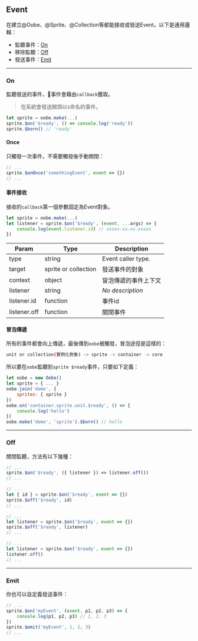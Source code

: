 ## Event

在建立@Oobe、@Sprite、@Collection等都能接收或發送Event，以下是通用邏輯：

* 監聽事件：[On](#on)
* 移除監聽：[Off](#off)
* 發送事件：[Emit](#emit)

---

### On

監聽發送的事件，事件會藉由`callback`獲取。

> 在系統會發送開頭以`$`命名的事件。

```js
let sprite = oobe.make(...)
sprite.$on('$ready', () => console.log('ready'))
sprite.$born() // 'ready'
```

#### Once

只觸發一次事件，不需要觸發後手動關閉：

```js
// ...
sprite.$onOnce('somethingEvent', event => {})
// ...
```

#### 事件接收

接收的`callback`第一個參數固定為Event對象。

```js
let sprite = oobe.make(...)
let listener = sprite.$on('$ready', (event, ...args) => {
    console.log(event.listener.id) // xxxxx-xx-xx-xxxxx
})
```

| Param        | Type                 | Description             |
| ---          | ---                  | ---                     |
| type         | string               | Event caller type.      |
| target       | sprite or collection | 發送事件的對象             |
| context      | object               | 冒泡傳遞的事件上下文        |
| listener     | string               | _No description_        |
| listener.id  | function             | 事件id                  |
| listener.off | function             | 關閉事件                 |

#### 冒泡傳遞

所有的事件都會向上傳遞，最後傳到`oobe`被觸發，冒泡途徑是這樣的：

```bash
unit or collection(實例化對象) -> sprite -> container -> core
```

所以要在`oobe`監聽到`sprite $ready`事件，只要如下定義：

```js
let oobe = new Oobe()
let sprite = { ... }
oobe.join('demo', {
    sprites: { sprite }
})
oobe.on('container.sprite.unit.$ready', () => {
    console.log('hello')
})
oobe.make('demo', 'sprite').$born() // hello
```

---

### Off

關閉監聽，方法有以下幾種：

```js
// ...
sprite.$on('$ready', ({ listener }) => listener.off())
// ...
```

```js
// ...
let { id } = sprite.$on('$ready', event => {})
sprite.$off('$ready', id)
// ...
```

```js
// ...
let listener = sprite.$on('$ready', event => {})
sprite.$off('$ready', listener)
// ...
```

```js
// ...
let listener = sprite.$on('$ready', event => {})
listener.off()
// ...
```

---

### Emit

你也可以自定義發送事件：

```js
// ...
sprite.$on('myEvent', (event, p1, p2, p3) => {
    console.log(p1, p2, p3) // 1, 2, 3
})
sprite.$emit('myEvent', 1, 2, 3)
// ...
```

